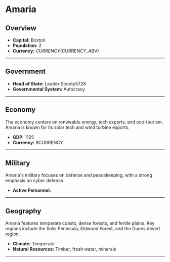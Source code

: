 # Amaria

## Overview

- **Capital:** Boston
- **Population:** 2
- **Currency:** $CURRENCY ($CURRENCY_ABV)

---

## Government

- **Head of State:** Leader Scooty5728
- **Governmental System:** Autocracy

---

## Economy
The economy centers on renewable energy, tech exports, and eco-tourism. Amaria is known for its solar tech and wind turbine exports.

- **GDP:** 1105
- **Currency:** $CURRENCY

---

## Military
Amaria's military focuses on defense and peacekeeping, with a strong emphasis on cyber defense.

- **Active Personnel:** 

---

## Geography
Amaria features temperate coasts, dense forests, and fertile plains. Key regions include the Solis Peninsula, Eldwood Forest, and the Dunes desert region.

- **Climate:** Temperate
- **Natural Resources:** Timber, fresh water, minerals

---